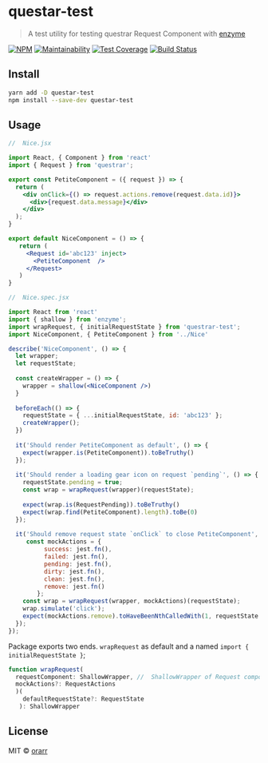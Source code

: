 # questar-test

> A test utility for testing questrar Request Component with [enzyme](https://airbnb.io/enzyme/)


[![NPM](https://img.shields.io/npm/v/questar-test.svg)](https://www.npmjs.com/package/questar-test)
[![Maintainability](https://api.codeclimate.com/v1/badges/6f3339b71b06d3b6279c/maintainability)](https://codeclimate.com/github/orarr/questrar-test/maintainability)
[![Test Coverage](https://api.codeclimate.com/v1/badges/6f3339b71b06d3b6279c/test_coverage)](https://codeclimate.com/github/orarr/questrar-test/test_coverage)
[![Build Status](https://travis-ci.org/orarr/questrar-test.svg?branch=master)](https://travis-ci.org/orarr/questrar-test)

## Install

```bash
yarn add -D questar-test
npm install --save-dev questar-test
```


## Usage

```jsx harmony
//  Nice.jsx

import React, { Component } from 'react'
import { Request } from 'questrar';

export const PetiteComponent = ({ request }) => {
  return (
    <div onClick={() => request.actions.remove(request.data.id)}>
      <div>{request.data.message}</div>
    </div>
  );
}

export default NiceComponent = () => {
   return (
     <Request id='abc123' inject> 
       <PetiteComponent  />
     </Request>
   )
}
```
```jsx harmony
//  Nice.spec.jsx

import React from 'react'
import { shallow } from 'enzyme';
import wrapRequest, { initialRequestState } from 'questrar-test';
import NiceComponent, { PetiteComponent } from '../Nice'

describe('NiceComponent', () => {
  let wrapper;
  let requestState;
  
  const createWrapper = () => {
    wrapper = shallow(<NiceComponent />)
  }
  
  beforeEach(() => {
    requestState = { ...initialRequestState, id: 'abc123' };
    createWrapper();
  })
  
  it('Should render PetiteComponent as default', () => {
    expect(wrapper.is(PetiteComponent)).toBeTruthy()
  });
  
  it('Should render a loading gear icon on request `pending`', () => {
    requestState.pending = true;
    const wrap = wrapRequest(wrapper)(requestState);
    
    expect(wrap.is(RequestPending)).toBeTruthy()
    expect(wrap.find(PetiteComponent).length).toBe(0)
  });
  
  it('Should remove request state `onClick` to close PetiteComponent', () => {
     const mockActions = {
          success: jest.fn(),
          failed: jest.fn(),
          pending: jest.fn(),
          dirty: jest.fn(),
          clean: jest.fn(),
          remove: jest.fn()
        };
    const wrap = wrapRequest(wrapper, mockActions)(requestState);
    wrap.simulate('click');
    expect(mockActions.remove).toHaveBeenNthCalledWith(1, requestState.id);
  });
});
```

Package exports two ends. `wrapRequest` as default and a named `import { initialRequestState }`;

```js
function wrapRequest(
  requestComponent: ShallowWrapper, //  ShallowWrapper of Request component node
  mockActions?: RequestActions
  )(
    defaultRequestState?: RequestState
   ): ShallowWrapper
```


## License

MIT © [orarr](https://github.com/orarr)
